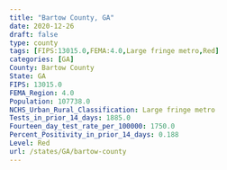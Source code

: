 ```yaml
---
title: "Bartow County, GA"
date: 2020-12-26
draft: false
type: county
tags: [FIPS:13015.0,FEMA:4.0,Large fringe metro,Red]
categories: [GA]
County: Bartow County
State: GA
FIPS: 13015.0
FEMA_Region: 4.0
Population: 107738.0
NCHS_Urban_Rural_Classification: Large fringe metro
Tests_in_prior_14_days: 1885.0
Fourteen_day_test_rate_per_100000: 1750.0
Percent_Positivity_in_prior_14_days: 0.188
Level: Red
url: /states/GA/bartow-county
---
```



